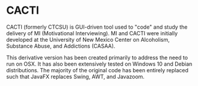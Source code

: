 # CACTI
CACTI (formerly CTCSU) is GUI-driven tool used to "code" and study the delivery of MI (Motivational Interviewing). 
MI and CACTI were initially developed at the University of New Mexico Center on Alcoholism, Substance Abuse, and Addictions (CASAA).

This derivative version has been created primarily to address the need to run on OSX. It has also been extensively tested on Windows 10 and Debian distributions.
The majority of the original code has been entirely replaced such that JavaFX replaces Swing, AWT, and Javazoom.
